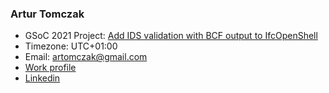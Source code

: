 ### Artur Tomczak

-   GSoC 2021 Project: [Add IDS validation with BCF output to
    IfcOpenShell](../Google_Summer_of_Code/2021.md)
-   Timezone: UTC+01:00
-   Email: artomczak@gmail.com
-   [Work profile](https://www.ntnu.edu/employees/artur.b.tomczak)
-   [Linkedin](https://www.linkedin.com/in/artur-tomczak-5b66444b/)
